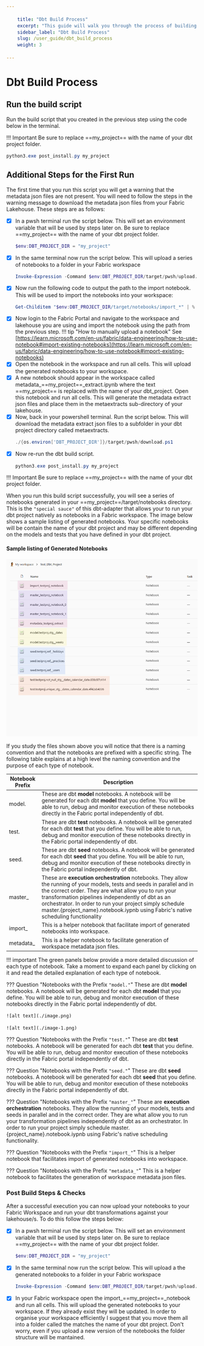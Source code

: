 ```yaml
---

    title: "Dbt Build Process"
    excerpt: "This guide will walk you through the process of building your dbt project using the dbt-fabricsparknb package."
    sidebar_label: "Dbt Build Process"
    slug: /user_guide/dbt_build_process
    weight: 3

---
```


# Dbt Build Process

## Run the build script
Run the build script that you created in the previous step using the code below in the terminal.

!!! Important
    Be sure to replace ==my_project== with the name of your dbt project folder.

```powershell
python3.exe post_install.py my_project 
```

## Additional Steps for the First Run
The first time that you run this script you will get a warning that the metadata json files are not present. You will need to follow the steps in the warning message to download the metadata json files from your Fabric Lakehouse. These steps are as follows: 

- [x] In a pwsh terminal run the script below. This will set an environment variable that will be used by steps later on. Be sure to replace ==my_project== with the name of your dbt project folder.
    ```powershell           
    $env:DBT_PROJECT_DIR = "my_project"
    ```
- [x] In the same terminal now run the script below. This will upload a series of notebooks to a folder in your Fabric workspace
    ```powershell           
    Invoke-Expression -Command $env:DBT_PROJECT_DIR/target/pwsh/upload.ps1
    ```
- [x] Now run the following code to output the path to the import notebook. This will be used to import the notebooks into your workspace:
    ```powershell           
    Get-Childitem "$env:DBT_PROJECT_DIR/target/notebooks/import_*" | % {Write-Host $_.FullName}
    ```
- [x] Now login to the Fabric Portal and navigate to the workspace and lakehouse you are using and import the notebook using the path from the previous step.
!!! tip "How to manually upload a notebook"
    See [https://learn.microsoft.com/en-us/fabric/data-engineering/how-to-use-notebook#import-existing-notebooks](https://learn.microsoft.com/en-us/fabric/data-engineering/how-to-use-notebook#import-existing-notebooks)
- [x] Open the notebook in the workspace and run all cells. This will upload the generated notebooks to your workspace.
- [x] A new notebook should appear in the workspace called metadata_==my_project==_extract.ipynb where the text ==my_project== is replaced with the name of your dbt_project. Open this notebook and run all cells. This will generate the metadata extract json files and place them in the metaextracts sub-directory of your lakehouse.
- [x] Now, back in your powershell terminal. Run the script below. This will download the metadata extract json files to a subfolder in your dbt project directory called metaextracts.
    ```powershell
    ./{os.environ['DBT_PROJECT_DIR']}/target/pwsh/download.ps1
    ```
- [x] Now re-run the dbt build script.
    ```powershell
    python3.exe post_install.py my_project 
    ```
!!! Important
    Be sure to replace ==my_project== with the name of your dbt project folder.

When you run this build script successfully, you will see a series of notebooks generated in your ==my_project==/target/notebooks directory. This is the `"special sauce"` of this dbt-adapter that allows your to run your dbt project natively as notebooks in a Fabric workspace. The image below shows a sample listing of generated notebooks. Your specific notebooks will be contain the name of your dbt project and may be different depending on the models and tests that you have defined in your dbt project. 

#### Sample listing of Generated Notebooks
![notebooks](/assets/images/notebooks.png)

If you study the files shown above you will notice that there is a naming convention and that the notebooks are prefixed with a specific string. The following table explains at a high level the naming convention and the purpose of each type of notebook.

| Notebook Prefix | Description               |
| --------------- | --------------------------|
|  model.         |  These are dbt **model** notebooks. A notebook will be generated for each dbt **model** that you define. You will be able to run, debug and monitor execution of these notebooks directly in the Fabric portal independently of dbt.|
|  test.          |  These are dbt **test** notebooks. A notebook will be generated for each dbt **test** that you define. You will be able to run, debug and monitor execution of these notebooks directly in the Fabric portal independently of dbt. |
|  seed.          |  These are dbt **seed** notebooks. A notebook will be generated for each dbt **seed** that you define. You will be able to run, debug and monitor execution of these notebooks directly in the Fabric portal independently of dbt.|
|  master_        |  These are **execution orchestration** notebooks. They allow the running of your models, tests and seeds in parallel and in the correct order. They are what allow you to run your transformation pipelines independently of dbt as an orchestrator. In order to run your project simply schedule master.{project_name}.notebook.iypnb using Fabric's native scheduling functionality |
|  import_        |  This is a helper notebook that facilitate import of generated notebooks into workspace.  |
|  metadata_      |  This is a helper notebook to facilitate generation of workspace metadata json files.    |


!!! important
    The green panels below provide a more detailed discussion of each type of notebook. Take a moment to expand each panel by clicking on it and read the detailed explanation of each type of notebook.

??? Question "Notebooks with the Prefix `"model."`"
    These are dbt **model** notebooks. A notebook will be generated for each dbt **model** that you define. You will be able to run, debug and monitor execution of these notebooks directly in the Fabric portal independently of dbt.

    ![alt text](./image.png)

    ![alt text](./image-1.png)

??? Question "Notebooks with the Prefix `"test."`"
    These are dbt **test** notebooks. A notebook will be generated for each dbt **test** that you define. You will be able to run, debug and monitor execution of these notebooks directly in the Fabric portal independently of dbt.

??? Question "Notebooks with the Prefix `"seed."`"
    These are dbt **seed** notebooks. A notebook will be generated for each dbt **seed** that you define. You will be able to run, debug and monitor execution of these notebooks directly in the Fabric portal independently of dbt.

??? Question "Notebooks with the Prefix `"master_"`"
    These are **execution orchestration** notebooks. They allow the running of your models, tests and seeds in parallel and in the correct order. They are what allow you to run your transformation pipelines independently of dbt as an orchestrator. In order to run your project simply schedule master.{project_name}.notebook.iypnb using Fabric's native scheduling functionality.

??? Question "Notebooks with the Prefix `"import_"`"
    This is a helper notebook that facilitates import of generated notebooks into workspace.

??? Question "Notebooks with the Prefix `"metadata_"`"
    This is a helper notebook to facilitates the generation of workspace metadata json files.

    

### Post Build Steps & Checks

After a successful execution you can now upload your notebooks to your Fabric Workspace and run your dbt transformations against your lakehouse/s. To do this follow the steps below: 


- [x] In a pwsh terminal run the script below. This will set an environment variable that will be used by steps later on. Be sure to replace ==my_project== with the name of your dbt project folder.
    ```powershell           
    $env:DBT_PROJECT_DIR = "my_project"
    ```
- [x] In the same terminal now run the script below. This will upload a the generated notebooks to a folder in your Fabric workspace
    ```powershell           
    Invoke-Expression -Command $env:DBT_PROJECT_DIR/target/pwsh/upload.ps1
    ```
- [x] In your Fabric workspace open the import_==my_project==_notebook and run all cells. This will upload the generated notebooks to your workspace. If they already exist they will be updated. In order to organise your workspace efficiently I suggest that you move them all into a folder called the matches the name of your dbt project. Don't worry, even if you upload a new version of the notebooks the folder structure will be mantained.